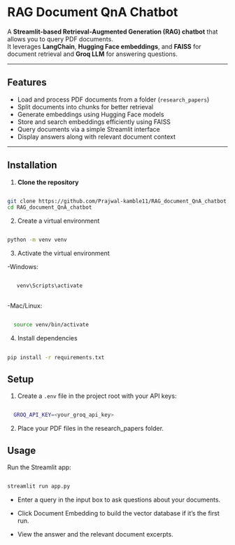   # RAG Document QnA Chatbot
  
  A **Streamlit-based Retrieval-Augmented Generation (RAG) chatbot** that allows you to query PDF documents.  
  It leverages **LangChain**, **Hugging Face embeddings**, and **FAISS** for document retrieval and **Groq LLM** for answering questions.
  
  ---
  
  ## Features
  
  - Load and process PDF documents from a folder (`research_papers`)
  - Split documents into chunks for better retrieval
  - Generate embeddings using Hugging Face models
  - Store and search embeddings efficiently using FAISS
  - Query documents via a simple Streamlit interface
  - Display answers along with relevant document context
  
  ---
  
  ## Installation
  
  1. **Clone the repository**
  
  ```bash

  git clone https://github.com/Prajwal-kamble11/RAG_document_QnA_chatbot.git
  cd RAG_document_QnA_chatbot

  ```
  
  2. Create a virtual environment
     
  ```bash

  python -m venv venv

  ```
  
  3. Activate the virtual environment
  
  -Windows:
  
  ```bash

     venv\Scripts\activate
     
  ```
  
  -Mac/Linux:
  
  ```bash

    source venv/bin/activate

```
  
  4. Install dependencies
  

  ```bash
     
  pip install -r requirements.txt

  ```
  
  ## Setup
  
  1. Create a ```.env``` file in the project root with your API keys:
  
  ```bash

    GROQ_API_KEY=<your_groq_api_key>

  ```
  2. Place your PDF files in the research_papers folder.
  
  
  ## Usage
  
  Run the Streamlit app:
  
  ```bash

  streamlit run app.py

  ```
  
  - Enter a query in the input box to ask questions about your documents.
  
  - Click Document Embedding to build the vector database if it’s the first run.
  
  - View the answer and the relevant document excerpts.
  
  
  
  
  
  
